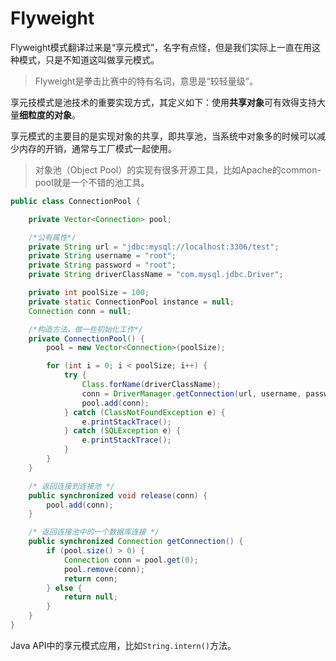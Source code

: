 # Flyweight

Flyweight模式翻译过来是“享元模式”，名字有点怪，但是我们实际上一直在用这种模式，只是不知道这叫做享元模式。

> Flyweight是拳击比赛中的特有名词，意思是“较轻量级”。



享元技模式是池技术的重要实现方式，其定义如下：使用**共享对象**可有效得支持大量**细粒度的对象**。

享元模式的主要目的是实现对象的共享，即共享池，当系统中对象多的时候可以减少内存的开销，通常与工厂模式一起使用。


> 对象池（Object Pool）的实现有很多开源工具，比如Apache的common-pool就是一个不错的池工具。

```JAVA
public class ConnectionPool {  

    private Vector<Connection> pool;  

    /*公有属性*/  
    private String url = "jdbc:mysql://localhost:3306/test";  
    private String username = "root";  
    private String password = "root";  
    private String driverClassName = "com.mysql.jdbc.Driver";  

    private int poolSize = 100;  
    private static ConnectionPool instance = null;  
    Connection conn = null;  

    /*构造方法，做一些初始化工作*/  
    private ConnectionPool() {  
        pool = new Vector<Connection>(poolSize);  

        for (int i = 0; i < poolSize; i++) {  
            try {  
                Class.forName(driverClassName);  
                conn = DriverManager.getConnection(url, username, password);  
                pool.add(conn);  
            } catch (ClassNotFoundException e) {  
                e.printStackTrace();  
            } catch (SQLException e) {  
                e.printStackTrace();  
            }  
        }  
    }  

    /* 返回连接到连接池 */  
    public synchronized void release(conn) {  
        pool.add(conn);  
    }  

    /* 返回连接池中的一个数据库连接 */  
    public synchronized Connection getConnection() {  
        if (pool.size() > 0) {  
            Connection conn = pool.get(0);  
            pool.remove(conn);  
            return conn;  
        } else {  
            return null;  
        }  
    }  
}  
```

Java API中的享元模式应用，比如`String.intern()`方法。
